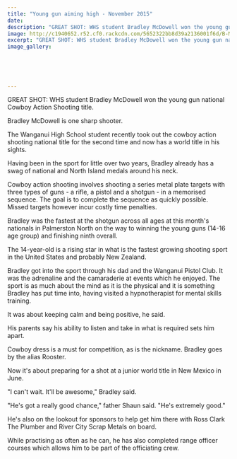 ```yaml
---
title: "Young gun aiming high - November 2015"
date: 
description: "GREAT SHOT: WHS student Bradley McDowell won the young gun national Cowboy Action Shooting title, Wanganui Chronicle article on 23/11/15..."
image: http://c1940652.r52.cf0.rackcdn.com/5652322bb8d39a2136001f6d/B-McDowell.yg-gun-nat-Cowboy-Action-Shooting-title.23.11.15-Chron.jpg
excerpt: "GREAT SHOT: WHS student Bradley McDowell won the young gun national Cowboy Action Shooting title, Wanganui Chronicle article on 23/11/15..."
image_gallery:
    
    
    
    
    
---
```


<p>GREAT SHOT: WHS student Bradley McDowell won the young gun national Cowboy Action Shooting title.</p>
<p>Bradley McDowell is one sharp shooter.</p>
<p>The Wanganui High School student recently took out the cowboy action shooting national title for the second time and now has a world title in his sights.</p>
<p>Having been in the sport for little over two years, Bradley already has a swag of national and North Island medals around his neck.</p>
<p>Cowboy action shooting involves shooting a series metal plate targets with three types of guns - a rifle, a pistol and a shotgun - in a memorised sequence. The goal is to complete the sequence as quickly possible. Missed targets however incur costly time penalties.</p>
<p>Bradley was the fastest at the shotgun across all ages at this month's nationals in Palmerston North on the way to winning the young guns (14-16 age group) and finishing ninth overall.</p>
<p>The 14-year-old is a rising star in what is the fastest growing shooting sport in the United States and probably New Zealand.</p>
<p>Bradley got into the sport through his dad and the Wanganui Pistol Club. It was the adrenaline and the camaraderie at events which he enjoyed. The sport is as much about the mind as it is the physical and it is something Bradley has put time into, having visited a hypnotherapist for mental skills training.</p>
<p>It was about keeping calm and being positive, he said.</p>
<p>His parents say his ability to listen and take in what is required sets him apart.</p>
<p>Cowboy dress is a must for competition, as is the nickname. Bradley goes by the alias Rooster.</p>
<p>Now it's about preparing for a shot at a junior world title in New Mexico in June.</p>
<p>"I can't wait. It'll be awesome," Bradley said.</p>
<p>"He's got a really good chance," father Shaun said. "He's extremely good."</p>
<p>He's also on the lookout for sponsors to help get him there with Ross Clark The Plumber and River City Scrap Metals on board.</p>
<p>While practising as often as he can, he has also completed range officer courses which allows him to be part of the officiating crew.</p>

